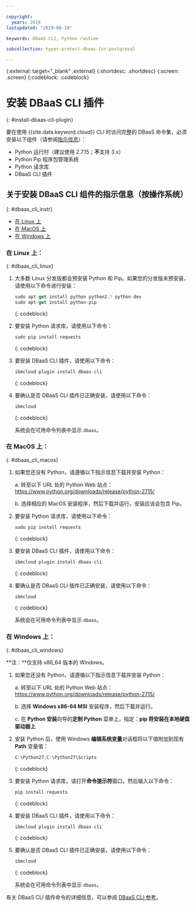 ```yaml
---

copyright:
  years: 2019
lastupdated: "2019-06-10"

keywords: DBaaS CLI, Python runtime

subcollection: hyper-protect-dbaas-for-postgresql

---
```


{:external: target="_blank" .external}
{:shortdesc: .shortdesc}
{:screen: .screen}
{:codeblock: .codeblock}


# 安装 DBaaS CLI 插件
{: #install-dbaas-cli-plugin}

要在使用 {{site.data.keyword.cloud}} CLI 时访问完整的 DBaaS 命令集，必须安装以下组件（请参阅[指示信息](#dbaas_cli_instr)）：

- Python 运行时（建议使用 2.7.15；**不**支持 3.x）
- Python Pip 程序包管理系统
- Python 请求库
- DBaaS CLI 插件

## 关于安装 DBaaS CLI 组件的指示信息（按操作系统）
{: #dbaas_cli_instr}

- [在 Linux 上](#dbaas_cli_linux)
- [在 MacOS 上](#dbaas_cli_macos)
- [在 Windows 上](#dbaas_cli_windows)

### 在 Linux 上：
{: #dbaas_cli_linux}

1. 大多数 Linux 分发版都会预安装 Python 和 Pip。如果您的分发版未预安装，请使用以下命令进行安装：

   ```javascript
   sudo apt-get install python python2.7 python-dev
   sudo apt-get install python-pip
   ```
   {: codeblock}

2. 要安装 Python 请求库，请使用以下命令：

   ```javascript
   sudo pip install requests
   ```
   {: codeblock}

3. 要安装 DBaaS CLI 插件，请使用以下命令：

   ```javascript
   ibmcloud plugin install dbaas-cli
   ```
   {: codeblock}

4. 要确认是否 DBaaS CLI 插件已正确安装，请使用以下命令：

   ```javascript
   ibmcloud
   ```
   {: codeblock}

   系统会在可用命令列表中显示 `dbaas`。

### 在 MacOS 上：
{: #dbaas_cli_macos}

1. 如果您还没有 Python，请遵循以下指示信息下载并安装 Python：

    a. 转至以下 URL 处的 Python Web 站点：https://www.python.org/downloads/release/python-2715/

    b. 选择相应的 MacOS 安装程序，然后下载并运行。安装应该会包含 Pip。

2. 要安装 Python 请求库，请使用以下命令：

   ```javascript
   sudo pip install requests
   ```
   {: codeblock}

3. 要安装 DBaaS CLI 插件，请使用以下命令：

   ```javascript
   ibmcloud plugin install dbaas-cli
   ```
   {: codeblock}

4. 要确认是否 DBaaS CLI 插件已正确安装，请使用以下命令：

   ```javascript
   ibmcloud
   ```
   {: codeblock}

   系统会在可用命令列表中显示 `dbaas`。

### 在 Windows 上：
{: #dbaas_cli_windows}

**注：**仅支持 x86_64 版本的 Windows。

1. 如果您还没有 Python，请遵循以下指示信息下载并安装 Python：

    a. 转至以下 URL 处的 Python Web 站点：https://www.python.org/downloads/release/python-2715/

    b. 选择 **Windows x86-64 MSI** 安装程序，然后下载并运行。

    c. 在 **Python 安装**向导的**定制 Python** 菜单上，指定：**pip 将安装在本地硬盘驱动器上**

2. 安装 Python 后，使用 Windows **编辑系统变量**对话框将以下值附加到现有 **Path** 变量值：

   ```javascript
   C:\Python27;C:\Python27\Scripts
   ```
   {: codeblock}

3. 要安装 Python 请求库，请打开**命令提示符**窗口，然后输入以下命令：

   ```javascript
   pip install requests
   ```
   {: codeblock}

4. 要安装 DBaaS CLI 插件，请使用以下命令：

   ```javascript
   ibmcloud plugin install dbaas-cli
   ```
   {: codeblock}

5. 要确认是否 DBaaS CLI 插件已正确安装，请使用以下命令：

   ```javascript
   ibmcloud
   ```
   {: codeblock}

   系统会在可用命令列表中显示 `dbaas`。

有关 DBaaS CLI 插件命令的详细信息，可以参阅 [DBaaS CLI 参考](/docs/services/hyper-protect-dbaas-for-postgresql?topic=hyper-protect-dbaas-for-postgresql-dbaas_cli_plugin)。
